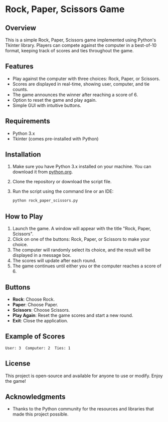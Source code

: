 # Rock, Paper, Scissors Game

## Overview

This is a simple Rock, Paper, Scissors game implemented using Python's Tkinter library. Players can compete against the computer in a best-of-10 format, keeping track of scores and ties throughout the game.

## Features

- Play against the computer with three choices: Rock, Paper, or Scissors.
- Scores are displayed in real-time, showing user, computer, and tie counts.
- The game announces the winner after reaching a score of 6.
- Option to reset the game and play again.
- Simple GUI with intuitive buttons.

## Requirements

- Python 3.x
- Tkinter (comes pre-installed with Python)

## Installation

1. Make sure you have Python 3.x installed on your machine. You can download it from [python.org](https://www.python.org/downloads/).

2. Clone the repository or download the script file.

3. Run the script using the command line or an IDE:

   ```bash
   python rock_paper_scissors.py
   ```

## How to Play

1. Launch the game. A window will appear with the title "Rock, Paper, Scissors".
2. Click on one of the buttons: Rock, Paper, or Scissors to make your choice.
3. The computer will randomly select its choice, and the result will be displayed in a message box.
4. The scores will update after each round.
5. The game continues until either you or the computer reaches a score of 6.

## Buttons

- **Rock**: Choose Rock.
- **Paper**: Choose Paper.
- **Scissors**: Choose Scissors.
- **Play Again**: Reset the game scores and start a new round.
- **Exit**: Close the application.

## Example of Scores

```
User: 3  Computer: 2  Ties: 1
```

## License

This project is open-source and available for anyone to use or modify. Enjoy the game!

## Acknowledgments

- Thanks to the Python community for the resources and libraries that made this project possible.
